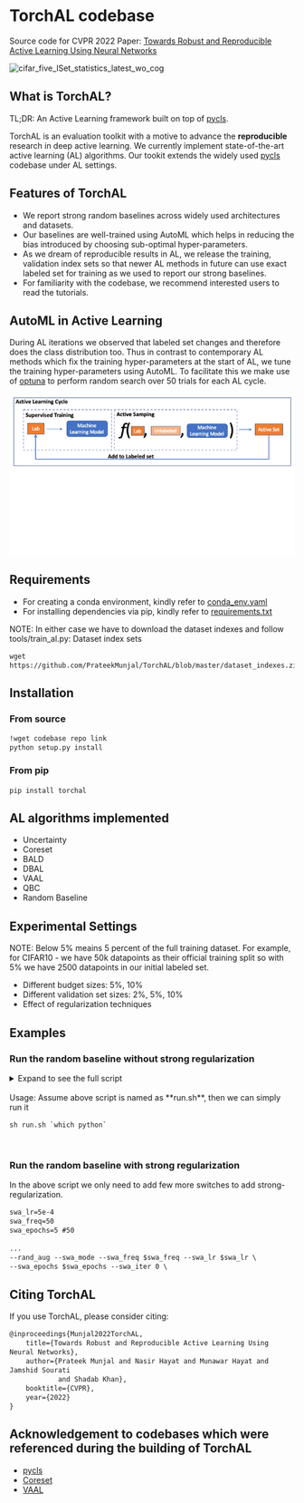 # TorchAL codebase

Source code for CVPR 2022 Paper: [Towards Robust and Reproducible Active Learning Using Neural Networks](https://arxiv.org/abs/2002.09564)

<img src="https://raw.githubusercontent.com/PrateekMunjal/wowal/master/paper_images/cifar_five_lSet_statistics_latest_wo_cog_HR.png" alt="cifar_five_lSet_statistics_latest_wo_cog"/>

## What is TorchAL?

TL;DR: An Active Learning framework built on top of [pycls](https://github.com/facebookresearch/pycls).

TorchAL is an evaluation toolkit with a motive to advance the **reproducible** research in deep active learning. We currently implement state-of-the-art 
active learning (AL) algorithms. Our tookit extends the widely used [pycls](https://github.com/facebookresearch/pycls) codebase under AL settings.

## Features of TorchAL

* We report strong random baselines across widely used architectures and datasets.
* Our baselines are well-trained using AutoML which helps in reducing the bias introduced by choosing sub-optimal hyper-parameters.
* As we dream of reproducible results in AL, we release the training, validation index sets so that newer AL methods in future can use exact labeled set for training as we used to report our strong baselines.
* For familiarity with the codebase, we recommend interested users to read the tutorials. 

## AutoML in Active Learning

During AL iterations we observed that labeled set changes and therefore does the class distribution too. 
Thus in contrast to contemporary AL methods which fix the training hyper-parameters at the start of AL, we 
tune the training hyper-parameters using AutoML. To facilitate this we make use of [optuna](https://optuna.org/)
to perform random search over 50 trials for each AL cycle.

<img src="./paper_images/AL_cycles_anim.gif" />


## Requirements
* For creating a conda environment, kindly refer to [conda_env.yaml](https://github.com/PrateekMunjal/wowal/blob/master/conda_env.yml)
* For installing dependencies via pip, kindly refer to [requirements.txt](https://github.com/PrateekMunjal/wowal/blob/master/requirements.txt)

NOTE: In either case we have to download the dataset indexes and follow tools/train_al.py:
Dataset index sets
```shell
wget https://github.com/PrateekMunjal/TorchAL/blob/master/dataset_indexes.zip

```

## Installation

### From source

```
!wget codebase repo link
python setup.py install
```

### From pip
```
pip install torchal
```

## AL algorithms implemented

* Uncertainty
* Coreset
* BALD
* DBAL
* VAAL
* QBC
* Random Baseline

## Experimental Settings

NOTE: Below 5% meains 5 percent of the full training dataset. For example, for CIFAR10 - we have 50k datapoints as their official training split so with 5% we have 2500 datapoints in our initial labeled set.

* Different budget sizes: 5%, 10% 
* Different validation set sizes: 2%, 5%, 10%
* Effect of regularization techniques

## Examples

### Run the random baseline without strong regularization

<details>
  <summary>Expand to see the full script</summary>

```
pythonExec=$1

cd /raid/shadab/prateek/newcode

# script params
port=5035
sampling_fn=uncertainty
lSet_partition=1
base_seed=1
num_GPU=2
al_iterations=4 #7 #4
num_aml_trials=3 #50
budget_size=5000 #2500

dataset=CIFAR10
init_partition=10
step_partition=10
clf_epochs=5 #150
num_classes=10

log_iter=40

#Data arguments
train_dir=/raid/shadab/prateek/newcode/data/$dataset/train-$dataset/
test_dir=/raid/shadab/prateek/newcode/data/$dataset/test-$dataset/
lSetPath=/raid/shadab/prateek/newcode/data/$dataset/partition_$lSet_partition/lSet_$dataset.npy
uSetPath=/raid/shadab/prateek/newcode/data/$dataset/partition_$lSet_partition/uSet_$dataset.npy
valSetPath=/raid/shadab/prateek/newcode/data/$dataset/partition_$lSet_partition/valSet_$dataset.npy

#for lSet 1
out_dir=/raid/shadab/prateek/newcode/results 

# for other lSet Exps
# out_dir=/raid/shadab/prateek/newcode/results_lSetPartitions

#model_types: (i) wide_resnet_50 (ii) wide_resnet_28_10 (iii) wide_resnet_28_2

model_style=vgg_style
model_type=vgg #resnet_shake_shake
model_depth=16 #26

export CUDA_VISIBLE_DEVICES=0,1

$pythonExec tools/main_aml.py --n_GPU $num_GPU \
--port $port --sampling_fn $sampling_fn --lSet_partition $lSet_partition \
--seed_id $base_seed \
--init_partition $init_partition --step_partition $step_partition \
--dataset $dataset --budget_size $budget_size \
--out_dir $out_dir \
--num_aml_trials $num_aml_trials --num_classes $num_classes \
--al_max_iter $al_iterations \
--model_type $model_type --model_depth $model_depth \
--clf_epochs $clf_epochs \
--eval_period 1 --checkpoint_period 1 \
--lSetPath $lSetPath --uSetPath $uSetPath --valSetPath $valSetPath \
--train_dir $train_dir --test_dir $test_dir \
--dropout_iterations 25 \
--cfg configs/$dataset/$model_style/$model_type/R-18_4gpu_unreg.yaml \
--vaal_z_dim 32 --vaal_vae_bs 64 --vaal_epochs 15 \
--vaal_vae_lr 5e-4 --vaal_disc_lr 5e-4 --vaal_beta 1.0 --vaal_adv_param 1.0 \

```
</details>

<br>
Usage: Assume above script is named as **run.sh**, then we can simply run it 

```
sh run.sh `which python`
```

<br>

### Run the random baseline with strong regularization

In the above script we only need to add few more switches to add strong-regularization.

```
swa_lr=5e-4
swa_freq=50
swa_epochs=5 #50

...
--rand_aug --swa_mode --swa_freq $swa_freq --swa_lr $swa_lr \
--swa_epochs $swa_epochs --swa_iter 0 \

```

## Citing TorchAL

If you use TorchAL, please consider citing:

    @inproceedings{Munjal2022TorchAL,
        title={Towards Robust and Reproducible Active Learning Using Neural Networks}, 
        author={Prateek Munjal and Nasir Hayat and Munawar Hayat and Jamshid Sourati 
                and Shadab Khan},
        booktitle={CVPR},
        year={2022}
    }

## Acknowledgement to codebases which were referenced during the building of TorchAL

* [pycls](https://github.com/facebookresearch/pycls)
* [Coreset](https://github.com/ozansener/active_learning_coreset)
* [VAAL](https://github.com/sinhasam/vaal)
